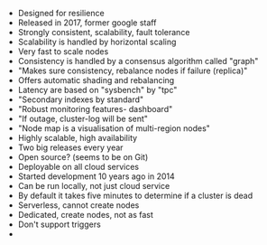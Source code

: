 *  Designed for resilience
* Released in 2017, former google staff
* Strongly consistent, scalability, fault tolerance
* Scalability is handled by horizontal scaling
* Very fast to scale nodes
* Consistency is handled by a consensus algorithm called "graph"
* "Makes sure consistency, rebalance nodes if failure (replica)"
* Offers automatic shading and rebalancing
* Latency are based on "sysbench" by "tpc"
* "Secondary indexes by standard"
* "Robust monitoring features- dashboard"
* "If outage, cluster-log will be sent"
* "Node map is a visualisation of multi-region nodes"
* Highly scalable, high availability
* Two big releases every year
* Open source? (seems to be on Git)
* Deployable on all cloud services
* Started development 10 years ago in 2014
* Can be run locally, not just cloud service
* By default it takes five minutes to determine if a cluster is dead
* Serverless, cannot create nodes
* Dedicated, create nodes, not as fast
* Don't support triggers
* 